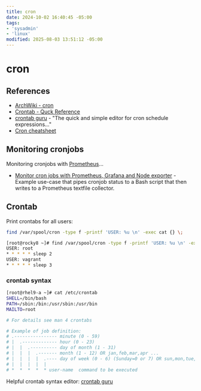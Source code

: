 ```yaml
---
title: cron
date: 2024-10-02 16:40:45 -05:00
tags:
- 'sysadmin'
- 'linux'
modified: 2025-08-03 13:51:12 -05:00
---
```


# cron

## References

* [ArchWiki - cron](https://wiki.archlinux.org/title/cron)
* [Crontab - Quck Reference](https://www.adminschoice.com/crontab-quick-reference)
* [crontab guru](https://crontab.guru/) - "The quick and simple editor for cron schedule expressions..."
* [Cron cheatsheet](https://devhints.io/cron)

## Monitoring cronjobs

Monitoring cronjobs with [Prometheus](202405081011-prometheus.md)...

* [Monitor cron jobs with Prometheus, Grafana and Node exporter](https://janikvonrotz.ch/2020/09/07/monitor-cron-jobs-with-prometheus-grafana-and-node-exporter/) - Example use-case that pipes cronjob status to a Bash script that then writes to a Prometheus textfile collector.

## Crontab

Print crontabs for all users:

```bash
find /var/spool/cron -type f -printf 'USER: %u \n' -exec cat {} \;
```

```bash
[root@rocky8 ~]# find /var/spool/cron -type f -printf 'USER: %u \n' -exec cat {} \;
USER: root 
* * * * * sleep 2
USER: vagrant 
* * * * * sleep 3
```

### crontab syntax

```bash
[root@rhel9-a ~]# cat /etc/crontab
SHELL=/bin/bash
PATH=/sbin:/bin:/usr/sbin:/usr/bin
MAILTO=root

# For details see man 4 crontabs

# Example of job definition:
# .---------------- minute (0 - 59)
# |  .------------- hour (0 - 23)
# |  |  .---------- day of month (1 - 31)
# |  |  |  .------- month (1 - 12) OR jan,feb,mar,apr ...
# |  |  |  |  .---- day of week (0 - 6) (Sunday=0 or 7) OR sun,mon,tue,wed,thu,fri,sat
# |  |  |  |  |
# *  *  *  *  * user-name  command to be executed
```

Helpful crontab syntax editor: [crontab guru](https://crontab.guru/)

